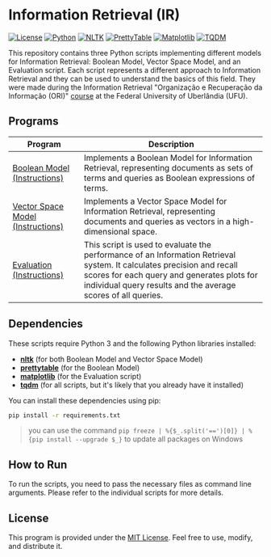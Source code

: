 # Information Retrieval (IR)

[![License](https://img.shields.io/github/license/IgorAugust0/information-retrieval)](LICENSE)
[![Python](https://img.shields.io/badge/python-3.12.4%2B-blue)](https://www.python.org/downloads/)
[![NLTK](https://img.shields.io/badge/nltk-3.8.1-blue)](https://www.nltk.org/)
[![PrettyTable](https://img.shields.io/badge/prettytable-3.10.2-blue)](https://pypi.org/project/prettytable/)
[![Matplotlib](https://img.shields.io/badge/matplotlib-3.9.1-blue)](https://matplotlib.org/)
[![TQDM](https://img.shields.io/badge/tqdm-4.66.4-blue)](https://tqdm.github.io/)

This repository contains three Python scripts implementing different models for Information Retrieval: Boolean Model, Vector Space Model, and an Evaluation script. Each script represents a different approach to Information Retrieval and they can be used to understand the basics of this field. They were made during the Information Retrieval "Organização e Recuperação da Informação (ORI)" [course](https://github.com/IgorAugust0/ORI) at the Federal University of Uberlândia (UFU).

## Programs

| Program | Description |
| --- | --- |
| [Boolean Model](1_boolean_model/base_samba/boolean_model.py) [(Instructions)](1_boolean_model/README.md) | Implements a Boolean Model for Information Retrieval, representing documents as sets of terms and queries as Boolean expressions of terms.  |
| [Vector Space Model](2_vector_space_model/base_samba/vsm.py) [(Instructions)](2_vector_space_model/README.md)| Implements a Vector Space Model for Information Retrieval, representing documents and queries as vectors in a high-dimensional space. |
| [Evaluation](3_evaluation/evaluation.py) [(Instructions)](3_evaluation/README.md)| This script is used to evaluate the performance of an Information Retrieval system. It calculates precision and recall scores for each query and generates plots for individual query results and the average scores of all queries. |

## Dependencies

These scripts require Python 3 and the following Python libraries installed:

- [**nltk**](https://www.nltk.org/install.html) (for both Boolean Model and Vector Space Model)
- [**prettytable**](https://pypi.org/project/prettytable/) (for the Boolean Model)
- [**matplotlib**](https://matplotlib.org/stable/install/index.html) (for the Evaluation script)
- [**tqdm**](https://tqdm.github.io/) (for all scripts, but it's likely that you already have it installed)

You can install these dependencies using pip:

```bash
pip install -r requirements.txt
```

> you can use the command `pip freeze | %{$_.split('==')[0]} | %{pip install --upgrade $_}` to update all packages on Windows

## How to Run

To run the scripts, you need to pass the necessary files as command line arguments. Please refer to the individual scripts for more details.

## License

This program is provided under the [MIT License](LICENSE). Feel free to use, modify, and distribute it.
